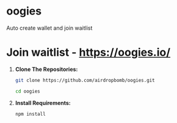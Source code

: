 # oogies
Auto create wallet and join waitlist
# Join waitlist - https://oogies.io/

1. **Clone The Repositories:**
   ```bash
   git clone https://github.com/airdropbomb/oogies.git
   ```
   ```bash
   cd oogies
   ```
2. **Install Requirements:**
   ```bash
   npm install
   ```

